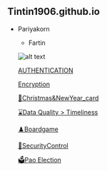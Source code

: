 ## Tintin1906.github.io

- Pariyakorn
  - Fartin

  ![alt text](Img/IMG_8647.jpeg)
  
  [AUTHENTICATION](authentication)
  
  [Encryption](encryption)
  
  [💌Christmas&NewYear_card](Christmas&NewYear_card)

  [⌛Data Quality > Timeliness](dataLatency.md)
  
  [♟️Boardgame](boardgame.md) 

  [🔐SecurityControl](security-control.md)

  [🗳️Pao Election](Pao-election.md)
